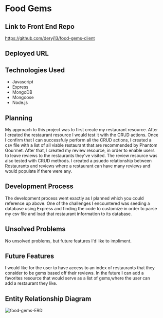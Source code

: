 # Food Gems

## Link to Front End Repo
https://github.com/deryj13/food-gems-client

## Deployed URL

## Technologies Used
- Javascript
- Express
- MongoDB
- Mongoose
- Node.js

## Planning

My approach to this project was to first create my restaurant resource. After I
created the restaurant resource I would test it with the CRUD actions. Once I
confirm that I can successfuly perform all the CRUD actions, I created a csv
file with a list of all viable restaurant that are recommended by Phantom
Gourmet. After that, I created my review resource, in order to enable users to
leave reviews to the restaurants they've visited. The review resource was
also tested with CRUD methods. I created a psuedo relationship between
Restaurants and reviews where a restaurant can have many reviews and would
populate if there were any.

## Development Process
The development process went exactly as I planned which you could reference
up above.  One of the challenges I encountered was seeding a database using
Express and finding the code to customize in order to parse my csv file and
load that restaurant information to its database.


## Unsolved Problems
No unsolved problems, but future features I'd like to impliment.

## Future Features

I would like for the user to have access to an index of restaurants that they
consider to be gems based off their reviews.  In the future I can add a
favorites resource that would serve as a list of gems,where the user can add a
restaurant they like.

## Entity Relationship Diagram
![food-gems-ERD](https://i.imgur.com/J8Me91R.jpg)
